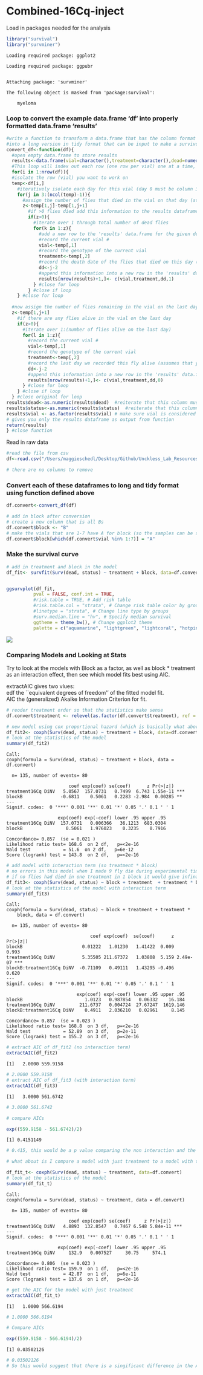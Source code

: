 # Combined-16Cq-inject

Load in packages needed for the analysis

``` r
library("survival")
library("survminer")
```

    Loading required package: ggplot2

    Loading required package: ggpubr


    Attaching package: 'survminer'

    The following object is masked from 'package:survival':

        myeloma

### Loop to convert the example data.frame ‘df’ into properly formatted data.frame ‘results’

``` r
#write a function to transform a data.frame that has the column format 'vial | treatment | D0 | D1 | D2...', with one row for each vial
#into a long version in tidy format that can be input to make a survivorship curve
convert_df<-function(df){
  #open empty data.frame to store results
  results<-data.frame(vial=character(),treatment=character(),dead=numeric(),status=numeric())
  #This loop will index out each row (one row per vial) one at a time, transform it into long format (one row per fly), and add the information to the empty data.frame called results
  for(i in 1:nrow(df)){
  #isolate the row (vial) you want to work on
  temp<-df[i,]
    #iteratively isolate each day for this vial (day 0 must be column 3, day 1 column 4, etc.). Loop stops the column before the last day
    for(j in 3:(ncol(temp)-1)){
      #assign the number of flies that died in the vial on that day (starting with day 1) to the variable 'z'
      z<-temp[1,j]-temp[1,j+1]
        #if >0 flies died add this information to the results dataframe
        if(z>0){
          #iterate over 1 through total number of dead flies
          for(k in 1:z){
            #add a new row to the 'results' data.frame for the given dead fly, specifying vial #, treatment, day died, and
            #record the current vial #
            vial<-temp[,1]
            #record the genotype of the current vial
            treatment<-temp[,2]
            #record the death date of the flies that died on this day (assumes that your input DF starts with day 0 in column 3)
            dd<-j-2
            #append this information into a new row in the 'results' data.frame, and add a '1' in the 4th column to indicate mortality
            results[nrow(results)+1,]<- c(vial,treatment,dd,1)
          } #close for loop
        } #close if loop
    } #close for loop
  
  #now assign the number of flies remaining in the vial on the last day (value in the last column of the row) to the variable 'z'
  z<-temp[1,j+1]
    #if there are any flies alive in the vial on the last day
    if(z>0){
      #iterate over 1:(number of flies alive on the last day)
      for(l in 1:z){
        #record the current vial #
        vial<-temp[,1]
        #record the genotype of the current vial
        treatment<-temp[,2]
        #record the last day we recorded this fly alive (assumes that your input DF starts with day 0 in column 3)
        dd<-j-2
        #append this information into a new row in the 'results' data.frame, and add a '0' in the 4th column to indicate that the fly made it to the end of the experiment
        results[nrow(results)+1,]<- c(vial,treatment,dd,0)
      } #close for loop
    } #close if loop
  } #close original for loop
results$dead<-as.numeric(results$dead)  #reiterate that this column must be class numeric
results$status<-as.numeric(results$status)  #reiterate that this column must be class numeric
results$vial <- as.factor(results$vial) # make sure vial is considered a factor
# gives you only the results dataframe as output from function 
return(results) 
} #close function
```

Read in raw data

``` r
#read the file from csv
df<-read.csv("/Users/maggieschedl/Desktop/Github/Unckless_Lab_Resources/Infection_survival_analyses/Combined-rep-1-2-16Cq-injt/Combined-2-replicate-dataset.csv")

# there are no columns to remove
```

### Convert each of these dataframes to long and tidy format using function defined above

``` r
df.convert<-convert_df(df)

# add in block after conversion 
# create a new column that is all Bs
df.convert$block <- "B"
# make the vials that are 1-7 have A for block (so the samples can be separated out by replicate infection)
df.convert$block[which(df.convert$vial %in% 1:7)] = "A"
```

### Make the survival curve

``` r
# add in treatment and block in the model 
df_fit<- survfit(Surv(dead, status) ~ treatment + block, data=df.convert)


ggsurvplot(df_fit,
          pval = FALSE, conf.int = TRUE,
          #risk.table = TRUE, # Add risk table
          #risk.table.col = "strata", # Change risk table color by groups
          #linetype = "strata", # Change line type by groups
          #surv.median.line = "hv", # Specify median survival
          ggtheme = theme_bw(), # Change ggplot2 theme
          palette = c("aquamarine", "lightgreen", "lightcoral", "hotpink")) + ylab("Survival Proporation") + xlab("Days post injection")
```

![](Combined-2-replicate-16Cq-injections_files/figure-commonmark/unnamed-chunk-5-1.png)

### Comparing Models and Looking at Stats

Try to look at the models with Block as a factor, as well as block \*
treatment as an interaction effect, then see which model fits best using
AIC.

extractAIC gives two vlues:  
edf the \`\`equivalent degrees of freedom’’ of the fitted model fit.  
AIC the (generalized) Akaike Information Criterion for fit.

``` r
# reoder treatment order so that the statistics make sense
df.convert$treatment <- relevel(as.factor(df.convert$treatment), ref = "cell culture medium")

# new model using cox proportional hazard (which is basically what above is doing)
df_fit2<- coxph(Surv(dead, status) ~ treatment + block, data=df.convert)
# look at the statistics of the model
summary(df_fit2)
```

    Call:
    coxph(formula = Surv(dead, status) ~ treatment + block, data = df.convert)

      n= 135, number of events= 80 

                           coef exp(coef) se(coef)      z Pr(>|z|)    
    treatment16Cq DiNV   5.0567  157.0731   0.7499  6.743 1.55e-11 ***
    blockB              -0.6811    0.5061   0.2283 -2.984  0.00285 ** 
    ---
    Signif. codes:  0 '***' 0.001 '**' 0.01 '*' 0.05 '.' 0.1 ' ' 1

                       exp(coef) exp(-coef) lower .95 upper .95
    treatment16Cq DiNV  157.0731   0.006366   36.1213  683.0304
    blockB                0.5061   1.976023    0.3235    0.7916

    Concordance= 0.857  (se = 0.021 )
    Likelihood ratio test= 168.6  on 2 df,   p=<2e-16
    Wald test            = 51.6  on 2 df,   p=6e-12
    Score (logrank) test = 143.8  on 2 df,   p=<2e-16

``` r
# add model with interaction term (so treatment * block)
# no errors in this model when I made 9 fly die during experimental time in the control treatment for each block
# if no flies had died in one treatment in 1 block it would give infinate values for some confidence intervals which is not great
df_fit3<- coxph(Surv(dead, status) ~ block + treatment  + treatment * block, data=df.convert)
# look at the statistics of the model with interaction term
summary(df_fit3)
```

    Call:
    coxph(formula = Surv(dead, status) ~ block + treatment + treatment * 
        block, data = df.convert)

      n= 135, number of events= 80 

                                   coef exp(coef)  se(coef)      z Pr(>|z|)    
    blockB                      0.01222   1.01230   1.41422  0.009    0.993    
    treatment16Cq DiNV          5.35505 211.67372   1.03808  5.159 2.49e-07 ***
    blockB:treatment16Cq DiNV  -0.71109   0.49111   1.43295 -0.496    0.620    
    ---
    Signif. codes:  0 '***' 0.001 '**' 0.01 '*' 0.05 '.' 0.1 ' ' 1

                              exp(coef) exp(-coef) lower .95 upper .95
    blockB                       1.0123   0.987854   0.06332    16.184
    treatment16Cq DiNV         211.6737   0.004724  27.67247  1619.146
    blockB:treatment16Cq DiNV    0.4911   2.036210   0.02961     8.145

    Concordance= 0.857  (se = 0.023 )
    Likelihood ratio test= 168.8  on 3 df,   p=<2e-16
    Wald test            = 52.89  on 3 df,   p=2e-11
    Score (logrank) test = 155.2  on 3 df,   p=<2e-16

``` r
# extract AIC of df_fit2 (no interaction term)
extractAIC(df_fit2)
```

    [1]   2.0000 559.9158

``` r
# 2.0000 559.9158
# extract AIC of df_fit3 (with interaction term)
extractAIC(df_fit3)
```

    [1]   3.0000 561.6742

``` r
# 3.0000 561.6742

# compare AICs 

exp((559.9158 - 561.6742)/2)
```

    [1] 0.4151149

``` r
# 0.415, this would be a p value comparing the non interaction and the interaction models. There is no significant difference between the two AICs, so either one is a good fit 

# what about is I compare a model with just treatment to a model with treatment and block?

df_fit_t<- coxph(Surv(dead, status) ~ treatment, data=df.convert)
# look at the statistics of the model
summary(df_fit_t)
```

    Call:
    coxph(formula = Surv(dead, status) ~ treatment, data = df.convert)

      n= 135, number of events= 80 

                           coef exp(coef) se(coef)     z Pr(>|z|)    
    treatment16Cq DiNV   4.8893  132.8547   0.7467 6.548 5.84e-11 ***
    ---
    Signif. codes:  0 '***' 0.001 '**' 0.01 '*' 0.05 '.' 0.1 ' ' 1

                       exp(coef) exp(-coef) lower .95 upper .95
    treatment16Cq DiNV     132.9   0.007527     30.75     574.1

    Concordance= 0.806  (se = 0.023 )
    Likelihood ratio test= 159.9  on 1 df,   p=<2e-16
    Wald test            = 42.87  on 1 df,   p=6e-11
    Score (logrank) test = 137.6  on 1 df,   p=<2e-16

``` r
# get the AIC for the model with just treatment
extractAIC(df_fit_t)
```

    [1]   1.0000 566.6194

``` r
# 1.0000 566.6194 

# Compare AICs

exp((559.9158 - 566.6194)/2)
```

    [1] 0.03502126

``` r
# 0.03502126 
# So this would suggest that there is a singificant difference in the AIC between the two models, and with AIC the lower number is the best one, indicating that the model that uses block + treatment is the best model
```
